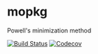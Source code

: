 # mopkg

Powell's minimization method

[![Build Status](https://travis-ci.com/Luke776655/mopkg.jl.svg?branch=master)](https://travis-ci.com/Luke776655/mopkg.jl)
[![Codecov](https://codecov.io/gh/Luke776655/mopkg.jl/branch/master/graph/badge.svg)](https://codecov.io/gh/Luke776655/mopkg.jl)
